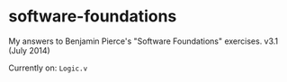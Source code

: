 # software-foundations
My answers to Benjamin Pierce's "Software Foundations" exercises. v3.1 (July 2014)

Currently on: `Logic.v`
